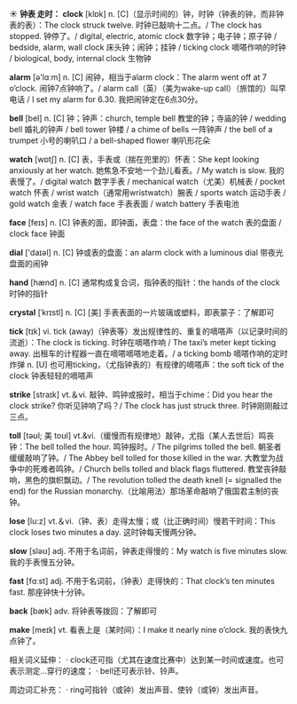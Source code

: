 ☀ <span class="category">**钟表 走时：**</span>
<span class="vocabulary">**clock**</span> [klɒk] 
<span class="definition">n. [C]（显示时间的）钟，时钟（钟表的钟，而非钟表的表）：</span>The clock struck twelve. 时钟已敲响十二点。/ The clock has stopped. 钟停了。/ digital, electric, atomic clock 数字钟；电子钟；原子钟 / bedside, alarm, wall clock 床头钟；闹钟；挂钟 / ticking clock 嘀嗒作响的时钟 / biological, body, internal clock 生物钟 

<span class="vocabulary">**alarm**</span> [ə'lɑːm] 
<span class="definition">n. [C] 闹钟，相当于alarm clock：</span>The alarm went off at 7 o’clock. 闹钟7点钟响了。/ alarm call（英）（美为wake-up call）（旅馆的）叫早电话 / I set my alarm for 6.30. 我把闹钟定在6点30分。

<span class="vocabulary">**bell**</span> [bel] 
<span class="definition">n. [C] 钟；钟声：</span>church, temple bell 教堂的钟；寺庙的钟 / wedding bell 婚礼的钟声 / bell tower 钟楼 / a chime of bells 一阵钟声 / the bell of a trumpet 小号的喇叭口 / a bell-shaped flower 喇叭形花朵

<span class="vocabulary">**watch**</span> [wɒtʃ] 
<span class="definition">n. [C] 表，手表或（揣在兜里的）怀表：</span>She kept looking anxiously at her watch. 她焦急不安地一个劲儿看表。/ My watch is slow. 我的表慢了。/ digital watch 数字手表 / mechanical watch（尤美）机械表 / pocket watch 怀表 / wrist watch（通常用wristwatch）腕表 / sports watch 运动手表 / gold watch 金表 / watch face 手表表面 / watch battery 手表电池

<span class="vocabulary">**face**</span> [feɪs] 
<span class="definition">n. [C] 钟表的面，即钟面，表盘：</span>the face of the watch 表的盘面 / clock face 钟面

<span class="vocabulary">**dial**</span> ['daɪəl] 
<span class="definition">n. [C] 钟或表的盘面：</span>an alarm clock with a luminous dial 带夜光盘面的闹钟

<span class="vocabulary">**hand**</span> [hænd] 
<span class="definition">n. [C] 通常构成复合词，指钟表的指针：</span>the hands of the clock 时钟的指针
           
<span class="vocabulary">**crystal**</span> [ˈkrɪstl]
<span class="definition">n. [C] [美] 手表表面的一片玻璃或塑料，即表蒙子：</span>了解即可

<span class="vocabulary">**tick**</span> [tɪk] 
<span class="definition">vi. tick (away)（钟表等）发出规律性的、重复的嘀嗒声（以记录时间的流逝）：</span>The clock is ticking. 时钟在嘀嗒作响 / The taxi’s meter kept ticking away. 出租车的计程器一直在嘀嗒嘀嗒地走着。/ a ticking bomb 嘀嗒作响的定时炸弹 <span class="definition">n. [U] 也可用ticking，（尤指钟表的）有规律的嘀嗒声：</span>the soft tick of the clock 钟表轻轻的嘀嗒声

<span class="vocabulary">**strike**</span> [straɪk] 
<span class="definition">vt.＆vi. 敲钟、鸣钟或报时，相当于chime：</span>Did you hear the clock strike? 你听见钟响了吗？/ The clock has just struck three. 时钟刚刚敲过三点。
           
<span class="vocabulary">**toll**</span> [təʊl; 美 toʊl]
<span class="definition">vt.&vi.（缓慢而有规律地）敲钟，尤指（某人去世后）鸣丧钟：</span>The bell tolled the hour. 鸣钟报时。/ The pilgrims tolled the bell. 朝圣者缓缓敲响了钟。/ The Abbey bell tolled for those killed in the war. 大教堂为战争中的死难者鸣钟。/ Church bells tolled and black flags fluttered. 教堂丧钟敲响，黑色的旗帜飘动。/ The revolution tolled the death knell (= signalled the end) for the Russian monarchy.（比喻用法）那场革命敲响了俄国君主制的丧钟。

<span class="vocabulary">**lose**</span> [lu:z] 
<span class="definition">vt.＆vi.（钟、表）走得太慢；或（比正确时间）慢若干时间：</span>This clock loses two minutes a day. 这时钟每天慢两分钟。 

<span class="vocabulary">**slow**</span> [sləʊ] 
<span class="definition">adj. 不用于名词前，钟表走得慢的：</span>My watch is five minutes slow. 我的手表慢五分钟。

<span class="vocabulary">**fast**</span> [fɑːst] 
<span class="definition">adj. 不用于名词前，（钟表）走得快的：</span>That clock’s ten minutes fast. 那座钟快十分钟。

<span class="vocabulary">**back**</span> [bæk] 
<span class="definition">adv. 将钟表等拨回：</span>了解即可

<span class="vocabulary">**make**</span> [meɪk] 
<span class="definition">vt. 看表上是（某时间）：</span>I make it nearly nine o’clock. 我的表快九点钟了。

相关词义延伸：
· clock还可指（尤其在速度比赛中）达到某一时间或速度。也可表示测定…穿行的速度；
· bell还可表示铃、铃声。

周边词汇补充：
· ring可指铃（或钟）发出声音、使铃（或钟）发出声音。
